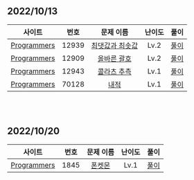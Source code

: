 ## 2022/10/13

|사이트 | 번호 | 문제 이름 | 난이도 | 풀이 |
|:------:|:------:|:----:|:---------:|:---------:|
|[Programmers](https://programmers.co.kr/)| 12939 | [최댓값과 최솟값](https://school.programmers.co.kr/learn/courses/30/lessons/12939)|  Lv.2 | [풀이](https://github.com/strong1133/Algorithm_study/blob/main/lets_exit/2022_10_13/P12039.js) |
|[Programmers](https://programmers.co.kr/)| 12909 | [올바른 괄호](https://school.programmers.co.kr/learn/courses/30/lessons/12909)|  Lv.2 | [풀이](https://github.com/strong1133/Algorithm_study/blob/main/lets_exit/2022_10_13/P12909.js) |
|[Programmers](https://programmers.co.kr/)| 12943 | [콜라츠 추측](https://school.programmers.co.kr/learn/courses/30/lessons/12943)|  Lv.1 | [풀이](https://github.com/strong1133/Algorithm_study/blob/main/lets_exit/2022_10_13/P12943.js) |
|[Programmers](https://programmers.co.kr/)| 70128 | [내적](https://school.programmers.co.kr/learn/courses/30/lessons/70128)|  Lv.1 | [풀이](https://github.com/strong1133/Algorithm_study/blob/main/lets_exit/2022_10_13/P70128.js) |


<br/>
<br/>

## 2022/10/20

|사이트 | 번호 | 문제 이름 | 난이도 | 풀이 |
|:------:|:------:|:----:|:---------:|:---------:|
|[Programmers](https://programmers.co.kr/)| 1845 | [폰켓몬](https://school.programmers.co.kr/learn/courses/30/lessons/1845)|  Lv.1 | [풀이](https://github.com/strong1133/Algorithm_study/blob/main/lets_exit/2022_10_20/P1845.js) |